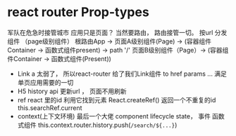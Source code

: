 # react router Prop-types

军队在危急时接管城市
应用只是页面？ 当然要路由， 路由接管一切。
按url 分发组件 （page级别组件）
根路由App
  -> 页面A级别组件(Page) -> (容器组件Container -> 函数式组件present)
  -> path '/' 页面B级别组件（Page）-> (容器组件Container -> 函数式组件(Present))

- Link
  a 太弱了， 所以react-router 给了我们Link组件
  to href params ... 满足单页应用需要的一切
- H5 history api 更新url ， 页面不用刷新
- ref react 里的id 利用它找到元素
  React.createRef() 返回一个不重复的id
  this.searchRef.current
- context(上下文环境) 最后一个大佬 component lifecycle state， 事件 函数式组件
  this.context.router.history.push(`/search/${...}`)